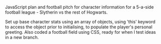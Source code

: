 JavaScript plan and football pitch for character information for a 5-a-side football league - Slytherin vs the rest of Hogwarts.

Set up base character stats using an array of objects, using 'this' keyword to access the object prior to initialising, to populate the player's personal greeting. Also coded a football field using CSS, ready for when I test ideas in a new branch.
